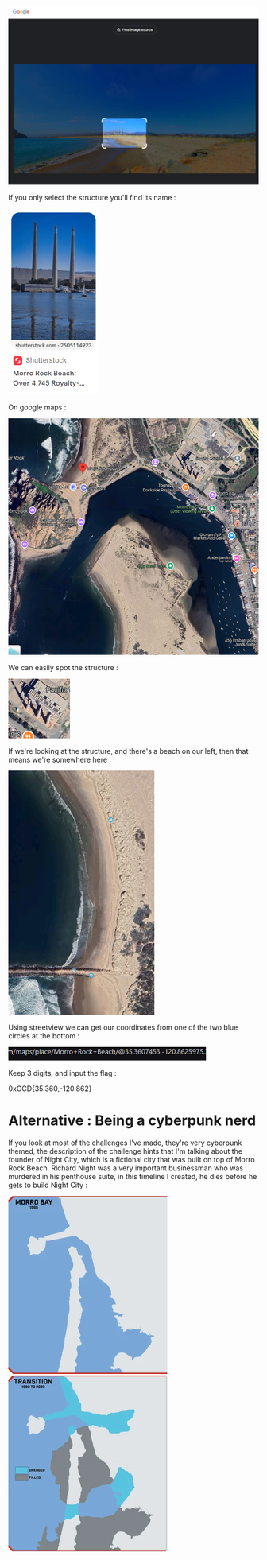 ![alt text](../Images/{E59407FD-518B-42DE-AC30-C850500EBE74}.png)

If you only select the structure you'll find its name : 

![alt text](../Images/{614197CE-F171-4A15-B15B-A84F0EAA1DB1}.png)

On google maps :

![alt text](../Images/{B40A37D2-CC76-4BDF-912F-F008FF4355E6}.png)

We can easily spot the structure : 

![alt text](../Images/{6070EADE-772D-4492-BC2E-72D6C9E203B8}.png)

If we're looking at the structure, and there's a beach on our left, then that means we're somewhere here : 

![alt text](../Images/{BF1CE865-091F-414A-B5F5-5934266A46F4}.png)

Using streetview we can get our coordinates from one of the two blue circles at the bottom :

![alt text](../Images/{237D3B22-9AAE-4435-90AB-B3B69D3BCD18}.png)

Keep 3 digits, and input the flag : 

0xGCD{35.360,-120.862}

# Alternative : Being a cyberpunk nerd

If you look at most of the challenges I've made, they're very cyberpunk themed, the description of the challenge hints that I'm talking about the founder of Night City, which is a fictional city that was built on top of Morro Rock Beach. Richard Night was a very important businessman who was murdered in his penthouse suite, in this timeline I created, he dies before he gets to build Night City :

![alt text](../images/image.png) ![alt text](../Images/image1.png)
